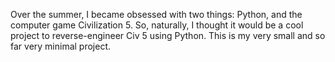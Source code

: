 Over the summer, I became obsessed with two things: Python, and the computer game Civilization 5. So, naturally, I thought it would be a cool project to reverse-engineer Civ 5 using Python. This is my very small and so far very minimal project. 